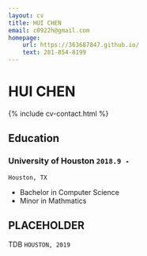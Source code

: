 ```yaml
---
layout: cv
title: HUI CHEN
email: c0922h@gmail.com
homepage:
    url: https://363687847.github.io/
    text: 281-854-8199
---
```

# HUI CHEN


<!--
include contact information from the front matter
Supported arguments:
    - homepage: url, text
    - phone
    - email
-->
{% include cv-contact.html %}

## Education

### __University of Houston__ `2018.9 -`
```
Houston, TX
```
- Bachelor in Computer Science
- Minor in Mathmatics

## PLACEHOLDER

TDB `HOUSTON, 2019` <br>


<!-- ### Footer

Last updated: Feb 2019 -->
